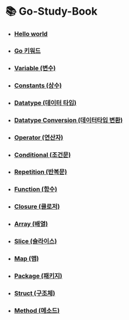 # 📚 Go-Study-Book

- ### [Hello world](./Go/Helloworld/Helloworld.md)
- ### [Go 키워드](./Go/Gokeyword/Gokeyword.md)
- ### [Variable (변수)](./Go/variable/variable.md)
- ### [Constants (상수)](./Go/Constants/Constants.md)
- ### [Datatype (데이터 타입)](./Go/Datatype/all.md)
- ### [Datatype Conversion (데이터타입 변환)](./Go/Datatypeconversion/Datatypeconversion.md)
- ### [Operator (연산자)](./Go/Operator/all.md)
- ### [Conditional (조건문)](./Go/conditional/all.md)
- ### [Repetition (반복문)](./Go/Repetition/all.md)
- ### [Function (함수)](./Go/function/all.md)
- ### [Closure (클로저)](./Go/Closure/closure.md)
- ### [Array (배열)](./Go/array/ary.md)
- ### [Slice (슬라이스)](./Go/Slice/all.md)
- ### [Map (맵)](./Go/Map/map.md)
- ### [Package (패키지)](./Go/gopackage/all.md)
- ### [Struct (구조체)](./Go/struct/struct.md)
- ### [Method (메소드)](./Go/method/method.md)